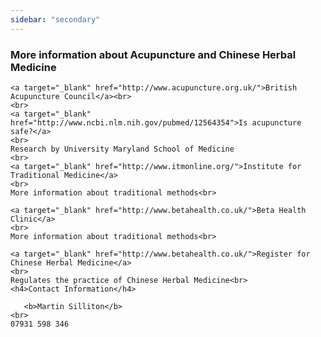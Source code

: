 ```yaml
---
sidebar: "secondary"
---
```


### More information about Acupuncture and Chinese Herbal Medicine
    <a target="_blank" href="http://www.acupuncture.org.uk/">British Acupuncture Council</a><br>
    <br>
    <a target="_blank" href="http://www.ncbi.nlm.nih.gov/pubmed/12564354">Is acupuncture safe?</a>
    <br>
    Research by University Maryland School of Medicine
    <br>
    <a target="_blank" href="http://www.itmonline.org/">Institute for Traditional Medicine</a>
    <br>
    More information about traditional methods<br>

    <a target="_blank" href="http://www.betahealth.co.uk/">Beta Health Clinic</a>
    <br>
    More information about traditional methods<br>

    <a target="_blank" href="http://www.betahealth.co.uk/">Register for Chinese Herbal Medicine</a>
    <br>
    Regulates the practice of Chinese Herbal Medicine<br>
    <h4>Contact Information</h4>

       <b>Martin Silliton</b>
    <br>
    07931 598 346
